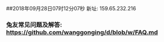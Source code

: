 ##2018年09月28日07时12分07秒 新址: 159.65.232.216
### 兔友常见问题及解答: https://github.com/wanggonging/d/blob/w/FAQ.md
